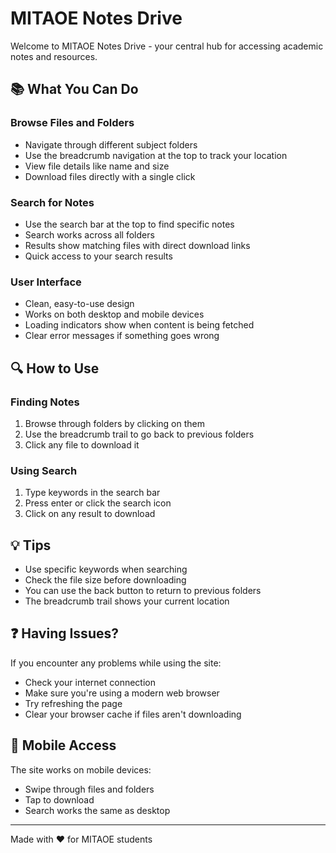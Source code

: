 # MITAOE Notes Drive

Welcome to MITAOE Notes Drive - your central hub for accessing academic notes and resources.

## 📚 What You Can Do

### Browse Files and Folders
- Navigate through different subject folders
- Use the breadcrumb navigation at the top to track your location
- View file details like name and size
- Download files directly with a single click

### Search for Notes
- Use the search bar at the top to find specific notes
- Search works across all folders
- Results show matching files with direct download links
- Quick access to your search results

### User Interface
- Clean, easy-to-use design
- Works on both desktop and mobile devices
- Loading indicators show when content is being fetched
- Clear error messages if something goes wrong

## 🔍 How to Use

### Finding Notes
1. Browse through folders by clicking on them
2. Use the breadcrumb trail to go back to previous folders
3. Click any file to download it

### Using Search
1. Type keywords in the search bar
2. Press enter or click the search icon
3. Click on any result to download

## 💡 Tips
- Use specific keywords when searching
- Check the file size before downloading
- You can use the back button to return to previous folders
- The breadcrumb trail shows your current location

## ❓ Having Issues?
If you encounter any problems while using the site:
- Check your internet connection
- Make sure you're using a modern web browser
- Try refreshing the page
- Clear your browser cache if files aren't downloading

## 📱 Mobile Access
The site works on mobile devices:
- Swipe through files and folders
- Tap to download
- Search works the same as desktop

---

Made with ❤️ for MITAOE students
